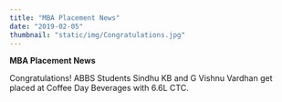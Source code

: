 ```yaml
---
title: "MBA Placement News"
date: "2019-02-05"
thumbnail: "static/img/Congratulations.jpg"
---
```


**MBA Placement News**

Congratulations! ABBS Students Sindhu KB and G Vishnu Vardhan get placed at Coffee Day Beverages with 6.6L CTC.
